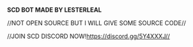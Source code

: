 **SCD BOT MADE BY LESTERLEAL**

//NOT OPEN SOURCE BUT I WILL GIVE SOME SOURCE CODE//

//JOIN SCD DISCORD NOW!https://discord.gg/5Y4XXXJ//